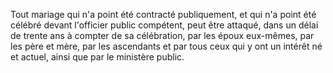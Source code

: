   
Tout mariage qui n'a point été contracté publiquement, et qui n'a point été célébré devant l'officier public compétent, peut être attaqué, dans un délai de trente ans à compter de sa célébration, par les époux eux-mêmes, par les père et mère, par les ascendants et par tous ceux qui y ont un intérêt né et actuel, ainsi que par le ministère public.  

  
